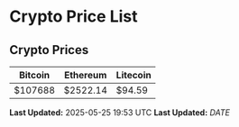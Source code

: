 # Crypto Price List

## Crypto Prices
| Bitcoin | Ethereum | Litecoin |
| ------- | -------- | -------- |
| $107688 | $2522.14 | $94.59 |
**Last Updated:** 2025-05-25 19:53 UTC
**Last Updated:** $DATE$
